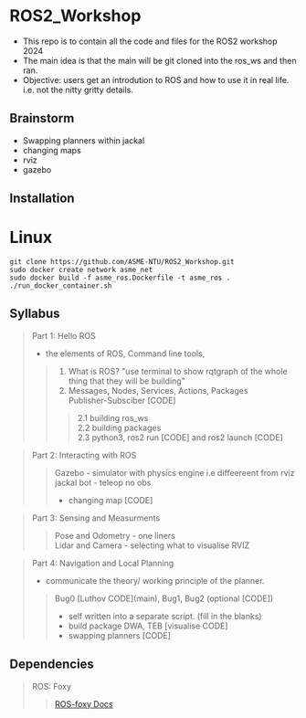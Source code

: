 # ROS2_Workshop
- This repo is to contain all the code and files for the ROS2 workshop 2024
- The main idea is that the main will be git cloned into the ros_ws and then ran. 
- Objective: users get an introdution to ROS and how to use it in real life. i.e. not the nitty gritty details. 

## Brainstorm
- Swapping planners within jackal
- changing maps
- rviz 
- gazebo 
## Installation
# Linux
```
git clone https://github.com/ASME-NTU/ROS2_Workshop.git
sudo docker create network asme_net
sudo docker build -f asme_ros.Dockerfile -t asme_ros .
./run_docker_container.sh
```
## Syllabus
> Part 1: Hello ROS
> -  the elements of ROS, Command line tools, 
>> 1. What is ROS? "use terminal to show rqtgraph of the whole thing that they will be building"  
>> 2. Messages, Nodes, Services, Actions, Packages  
>> Publisher-Subsciber [CODE]
>>> 2.1 building ros_ws  
>>> 2.2 building packages  
>>> 2.3 python3, ros2 run [CODE] and ros2 launch [CODE]

> Part 2: Interacting with ROS
>> Gazebo - simulator with physics engine i.e diffeereent from rviz  
>> jackal bot - teleop no obs
>> - changing map [CODE]

> Part 3: Sensing and Measurments
>> Pose and Odometry - one liners  
>> Lidar and Camera - selecting what to visualise
>> RVIZ

> Part 4: Navigation and Local Planning  
> - communicate the theory/ working principle of the planner. 
>> Bug0 \[Luthov CODE](main\), Bug1, Bug2 (optional  [CODE]) 
>> - self written into a separate script. (fill in the blanks)
>> - build package
>> DWA, TEB [visualise CODE]
>> - swapping planners [CODE]

## Dependencies


> ROS: Foxy
>> [ROS-foxy Docs](https://docs.ros.org/en/foxy/Tutorials.html)

